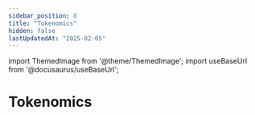 ```yaml
---
sidebar_position: 8
title: "Tokenomics"
hidden: false
lastUpdatedAt: "2025-02-05"
---
```


import ThemedImage from '@theme/ThemedImage';
import useBaseUrl from '@docusaurus/useBaseUrl';

# Tokenomics

<center>
<ThemedImage
    alt="Solution"
    sources={{
        light: useBaseUrl('/img/fizzer1k-5597.gif'),
        dark: useBaseUrl('/img/fizzer1k-5597.gif'),
    }}
    style={{width: 600}}
    />
</center>